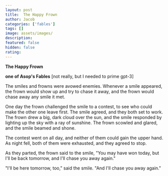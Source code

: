 ```yaml
---
layout: post
title:  The Happy Frown
author: Jacob
categories: ['fables']
tags: []
image: assets/images/
description: 
featured: false
hidden: false
rating: 
---
```


**The Happy Frown**

**one of Asop's Fables** [not really, but I needed to prime gpt-3]

The smiles and frowns were avowed enemies. Whenever a smile appeared, the frown would show up and try to chase it away, and the frown would chase away any smile it met.

One day the frown challenged the smile to a contest, to see who could make the other one leave first. The smile agreed, and they both set to work. The frown drew a big, dark cloud over the sun, and the smile responded by lighting up the sky with a ray of sunshine. The frown scowled and glared, and the smile beamed and shone.

The contest went on all day, and neither of them could gain the upper hand. As night fell, both of them were exhausted, and they agreed to stop.

As they parted, the frown said to the smile, "You may have won today, but I'll be back tomorrow, and I'll chase you away again."

"I'll be here tomorrow, too," said the smile. "And I'll chase you away again."
